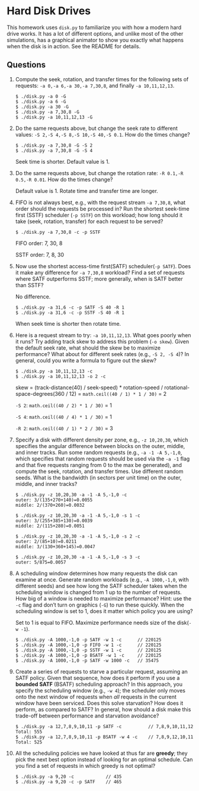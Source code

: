 # Hard Disk Drives

This homework uses `disk.py` to familiarize you with how a modern hard drive works. It has a lot of different options, and unlike most of the other simulations, has a graphical animator to show you exactly what happens when the disk is in action. See the README for details.

## Questions

1. Compute the seek, rotation, and transfer times for the following sets of requests: `-a 0,-a 6,-a 30,-a 7,30,8`, and finally `-a 10,11,12,13`.

    ```
    $ ./disk.py -a 0 -G
    $ ./disk.py -a 6 -G
    $ ./disk.py -a 30 -G
    $ ./disk.py -a 7,30,8 -G
    $ ./disk.py -a 10,11,12,13 -G
    ```

2. Do the same requests above, but change the seek rate to different values: `-S 2,-S 4,-S 8,-S 10,-S 40,-S 0.1`. How do the times change?

    ```
    $ ./disk.py -a 7,30,8 -G -S 2
    $ ./disk.py -a 7,30,8 -G -S 4
    ```

    Seek time is shorter. Default value is 1.

3. Do the same requests above, but change the rotation rate: `-R 0.1,-R 0.5,-R 0.01`. How do the times change?

    Default value is 1. Rotate time and transfer time are longer.

4. FIFO is not always best, e.g., with the request stream `-a 7,30,8`, what order should the requests be processed in? Run the shortest seek-time first (SSTF) scheduler (`-p SSTF`) on this workload; how long should it take (seek, rotation, transfer) for each request to be served?

    ```
    $ ./disk.py -a 7,30,8 -c -p SSTF
    ```

    FIFO order: 7, 30, 8

    SSTF order: 7, 8, 30

5. Now use the shortest access-time first(SATF) scheduler(`-p SATF`). Does it make any difference for `-a 7,30,8` workload? Find a set of requests where SATF outperforms SSTF; more generally, when is SATF better than SSTF?

    No difference.

    ```
    $ ./disk.py -a 31,6 -c -p SATF -S 40 -R 1
    $ ./disk.py -a 31,6 -c -p SSTF -S 40 -R 1
    ```

    When seek time is shorter then rotate time.

6. Here is a request stream to try: `-a 10,11,12,13`. What goes poorly when it runs? Try adding track skew to address this problem (`-o skew`). Given the default seek rate, what should the skew be to maximize performance? What about for different seek rates (e.g., `-S 2, -S 4`)? In general, could you write a formula to figure out the skew?

    ```
    $ ./disk.py -a 10,11,12,13 -c
    $ ./disk.py -a 10,11,12,13 -o 2 -c
    ```

    skew = (track-distance(40) / seek-speed) \* rotation-speed / rotational-space-degrees(360 / 12)
    = `math.ceil((40 / 1) * 1 / 30)` = 2

    `-S 2`: `math.ceil((40 / 2) * 1 / 30)` = 1

    `-S 4`: `math.ceil((40 / 4) * 1 / 30)` = 1

    `-R 2`: `math.ceil((40 / 1) * 2 / 30)` = 3

7. Specify a disk with different density per zone, e.g., `-z 10,20,30`, which specifies the angular difference between blocks on the outer, middle, and inner tracks. Run some random requests (e.g., `-a -1 -A 5,-1,0`, which specifies that random requests should be used via the `-a -1` flag and that five requests ranging from 0 to the max be generated), and compute the seek, rotation, and transfer times. Use different random seeds. What is the bandwidth (in sectors per unit time) on the outer, middle, and inner tracks?

    ```
    $ ./disk.py -z 10,20,30 -a -1 -A 5,-1,0 -c
    outer: 3/(135+270+140)=0.0055
    middle: 2/(370+260)=0.0032

    $ ./disk.py -z 10,20,30 -a -1 -A 5,-1,0 -s 1 -c
    outer: 3/(255+385+130)=0.0039
    middle: 2/(115+280)=0.0051

    $ ./disk.py -z 10,20,30 -a -1 -A 5,-1,0 -s 2 -c
    outer: 2/(85+10)=0.0211
    middle: 3/(130+360+145)=0.0047

    $ ./disk.py -z 10,20,30 -a -1 -A 5,-1,0 -s 3 -c
    outer: 5/875=0.0057
    ```

8. A scheduling window determines how many requests the disk can examine at once. Generate random workloads (e.g., `-A 1000,-1,0`, with different seeds) and see how long the SATF scheduler takes when the scheduling window is changed from 1 up to the number of requests. How big of a window is needed to maximize performance? Hint: use the `-c` flag and don’t turn on graphics (`-G`) to run these quickly. When the scheduling window is set to 1, does it matter which policy you are using?

    Set to 1 is equal to FIFO. Maximize performance needs size of the disk(`-w -1`).

    ```
    $ ./disk.py -A 1000,-1,0 -p SATF -w 1 -c      // 220125
    $ ./disk.py -A 1000,-1,0 -p FIFO -w 1 -c      // 220125
    $ ./disk.py -A 1000,-1,0 -p SSTF -w 1 -c      // 220125
    $ ./disk.py -A 1000,-1,0 -p BSATF -w 1 -c     // 220125
    $ ./disk.py -A 1000,-1,0 -p SATF -w 1000 -c   // 35475
    ```

9. Create a series of requests to starve a particular request, assuming an SATF policy. Given that sequence, how does it perform if you use a **bounded SATF** (BSATF) scheduling approach? In this approach, you specify the scheduling window (e.g., `-w 4`); the scheduler only moves onto the next window of requests when *all* requests in the current window have been serviced. Does this solve starvation? How does it perform, as compared to SATF? In general, how should a disk make this trade-off between performance and starvation avoidance?

    ```
    $ ./disk.py -a 12,7,8,9,10,11 -p SATF -c          // 7,8,9,10,11,12 Total: 555
    $ ./disk.py -a 12,7,8,9,10,11 -p BSATF -w 4 -c    // 7,8,9,12,10,11 Total: 525
    ```

10. All the scheduling policies we have looked at thus far are **greedy**; they pick the next best option instead of looking for an optimal schedule. Can you find a set of requests in which greedy is not optimal?

    ```
    $ ./disk.py -a 9,20 -c            // 435
    $ ./disk.py -a 9,20 -c -p SATF    // 465
    ```
